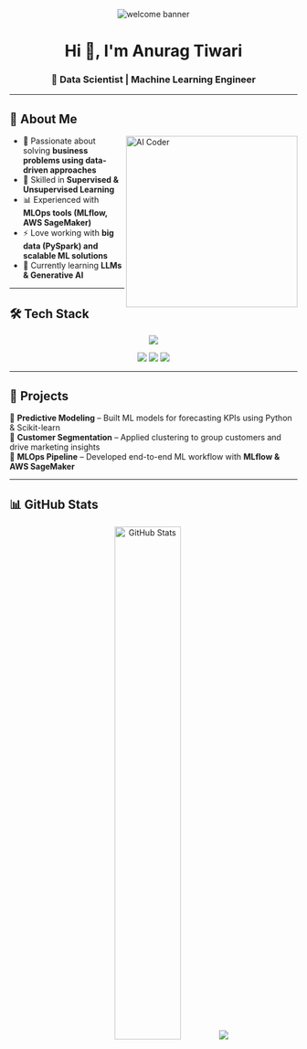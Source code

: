 <!-- Profile Banner -->
<p align="center">
  <img src="https://raw.githubusercontent.com/halfrost/halfrost/master/icons/header_.png" alt="welcome banner"/>
</p>

<h1 align="center">Hi 👋, I'm Anurag Tiwari</h1>
<h3 align="center">🚀 Data Scientist | Machine Learning Engineer</h3>

---

## 🌟 About Me  

<img align="right" alt="AI Coder" width="300" src="https://media.giphy.com/media/qgQUggAC3Pfv687qPC/giphy.gif"/>

- 🎯 Passionate about solving **business problems using data-driven approaches**  
- 🤖 Skilled in **Supervised & Unsupervised Learning**  
- 📊 Experienced with **MLOps tools (MLflow, AWS SageMaker)**  
- ⚡ Love working with **big data (PySpark) and scalable ML solutions**  
- 🌱 Currently learning **LLMs & Generative AI**  

---

## 🛠️ Tech Stack  

<p align="center">
  <img src="https://skillicons.dev/icons?i=python,postgres,aws,pytorch,tensorflow,sklearn,pandas,numpy" />
</p>

<p align="center">
  <img src="https://img.shields.io/badge/PySpark-E25A1C?style=for-the-badge&logo=apachespark&logoColor=white"/>
  <img src="https://img.shields.io/badge/MLflow-0194E2?style=for-the-badge&logo=mlflow&logoColor=white"/>
  <img src="https://img.shields.io/badge/AWS%20SageMaker-FF9900?style=for-the-badge&logo=amazonaws&logoColor=white"/>
</p>

---

## 🚀 Projects  

📌 **Predictive Modeling** – Built ML models for forecasting KPIs using Python & Scikit-learn  
📌 **Customer Segmentation** – Applied clustering to group customers and drive marketing insights  
📌 **MLOps Pipeline** – Developed end-to-end ML workflow with **MLflow & AWS SageMaker**  

---

## 📊 GitHub Stats  

<p align="center">
  <img src="https://github-readme-stats.vercel.app/api?username=your-username&show_icons=true&theme=tokyonight" alt="GitHub Stats" width="48%"/>
  <img src="https://github-readme-streak-stats.herokuapp.com/?user=your-username&theme=tokyonight"
